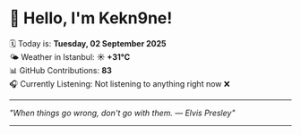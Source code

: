 # 👋 Hello, I'm Kekn9ne!

🗓️ Today is: **Tuesday, 02 September 2025**  
🌤️ Weather in Istanbul: **☀️   +31°C**  
📊 GitHub Contributions: **83**  
🎧 Currently Listening: Not listening to anything right now ❌

---

_"When things go wrong, don't go with them. — *Elvis Presley*"_

---
